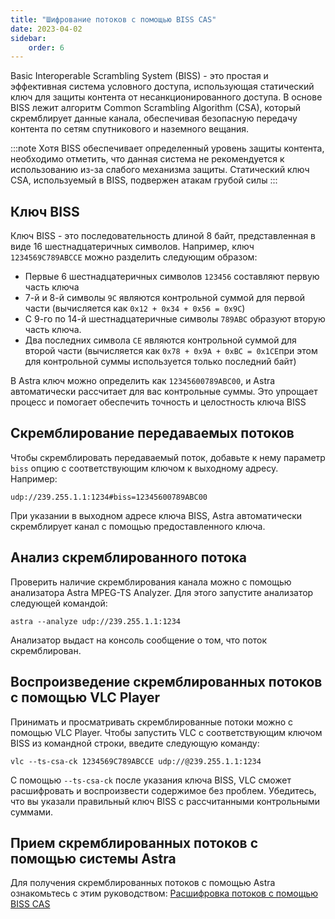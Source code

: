 ```yaml
---
title: "Шифрование потоков с помощью BISS CAS"
date: 2023-04-02
sidebar:
    order: 6
---
```


Basic Interoperable Scrambling System (BISS) - это простая и эффективная система условного доступа, использующая статический ключ для защиты контента от несанкционированного доступа. В основе BISS лежит алгоритм Common Scrambling Algorithm (CSA), который скремблирует данные канала, обеспечивая безопасную передачу контента по сетям спутникового и наземного вещания.

:::note Хотя BISS обеспечивает определенный уровень защиты контента, необходимо отметить, что данная система не рекомендуется к использованию из-за слабого механизма защиты. Статический ключ CSA, используемый в BISS, подвержен атакам грубой силы
:::

## Ключ BISS[](https://help.cesbo.com/astra/delivery/cas/encrypt-streams-with-biss-cas#biss-key)

Ключ BISS - это последовательность длиной 8 байт, представленная в виде 16 шестнадцатеричных символов. Например, ключ `1234569C789ABCCE` можно разделить следующим образом:

- Первые 6 шестнадцатеричных символов `123456` составляют первую часть ключа
- 7-й и 8-й символы `9C` являются контрольной суммой для первой части (вычисляется как `0x12 + 0x34 + 0x56 = 0x9C`)
- С 9-го по 14-й шестнадцатеричные символы `789ABC` образуют вторую часть ключа.
- Два последних символа `CE` являются контрольной суммой для второй части (вычисляется как `0x78 + 0x9A + 0xBC = 0x1CE`при этом для контрольной суммы используется только последний байт)

В Astra ключ можно определить как `12345600789ABC00`, и Astra автоматически рассчитает для вас контрольные суммы. Это упрощает процесс и помогает обеспечить точность и целостность ключа BISS

## Скремблирование передаваемых потоков[](https://help.cesbo.com/astra/delivery/cas/encrypt-streams-with-biss-cas#scrambling-transmitted-streams)

Чтобы скремблировать передаваемый поток, добавьте к нему параметр `biss` опцию с соответствующим ключом к выходному адресу. Например:

```
udp://239.255.1.1:1234#biss=12345600789ABC00
```

При указании в выходном адресе ключа BISS, Astra автоматически скремблирует канал с помощью предоставленного ключа.

## Анализ скремблированного потока[](https://help.cesbo.com/astra/delivery/cas/encrypt-streams-with-biss-cas#analyze-scrambled-stream)

Проверить наличие скремблирования канала можно с помощью анализатора Astra MPEG-TS Analyzer. Для этого запустите анализатор следующей командой:

```
astra --analyze udp://239.255.1.1:1234
```

Анализатор выдаст на консоль сообщение о том, что поток скремблирован.

## Воспроизведение скремблированных потоков с помощью VLC Player[](https://help.cesbo.com/astra/delivery/cas/encrypt-streams-with-biss-cas#play-scrambled-streams-with-vlc-player)

Принимать и просматривать скремблированные потоки можно с помощью VLC Player. Чтобы запустить VLC с соответствующим ключом BISS из командной строки, введите следующую команду:

```
vlc --ts-csa-ck 1234569C789ABCCE udp://@239.255.1.1:1234
```

С помощью `--ts-csa-ck` после указания ключа BISS, VLC сможет расшифровать и воспроизвести содержимое без проблем. Убедитесь, что вы указали правильный ключ BISS с рассчитанными контрольными суммами.

## Прием скремблированных потоков с помощью системы Astra[](https://help.cesbo.com/astra/delivery/cas/encrypt-streams-with-biss-cas#receive-scrambled-streams-with-astra)

Для получения скремблированных потоков с помощью Astra ознакомьтесь с этим руководством: [Расшифровка потоков с помощью BISS CAS](https://help.cesbo.com/astra/processing/cas/decrypt-biss)
